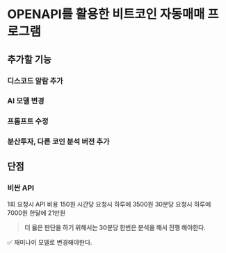# OPENAPI를 활용한 비트코인 자동매매 프로그램


## 추가할 기능

### 디스코드 알람 추가
### AI 모델 변경
### 프롬프트 수정
### 분산투자, 다른 코인 분석 버전 추가


## 단점

### 비싼 API

1회 요청시 API 비용 150원
시간당 요청시 하루에 3500원
30분당 요청시 하루에 7000원
한달에 21만원

> **더 옳은 판단을 하기 위해서는 30분당 한번은 분석을 해서 진행 해야한다.**
> 

<aside>
✅ 재미나이 모델로 변경해야한다.
</aside>
